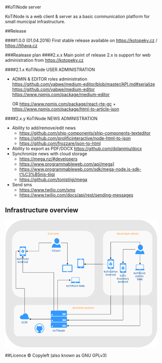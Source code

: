 #KoTiNode server

KoTiNode is a web client & server as a basic communication platform for small municipal infrastructure. 

##Release

####1.0.0 (01.04.2016)
First stable release available on https://kotopeky.cz / https://tihava.cz


###Realease plan
####2.x.x 
Main point of release 2.x is support for web administration from https://kotopeky.cz

####2.1.x KoTiNode USER ADMINISTRATION  
- ADMIN & EDITOR roles administration
    https://github.com/yabwe/medium-editor/blob/master/API.md#serialize
    https://github.com/yabwe/medium-editor
    https://www.npmjs.com/package/medium-editor
    
    OR
    https://www.npmjs.com/package/react-rte-gc
    +
    https://www.npmjs.com/package/html-to-article-json

####2.x.y KoTiNode NEWS ADMINISTRATION
- Ability to add/remove/edit news 
    - https://github.com/ship-components/ship-components-texteditor
    - https://github.com/prolificinteractive/node-html-to-json
    - https://github.com/frozzare/json-to-html
- Ability to export as PDF/DOCX https://github.com/dolanmiu/docx
- Synchronize news with cloud storage 
    - https://mega.nz/#developers
    - https://www.programmableweb.com/api/mega]
    - https://www.programmableweb.com/sdk/mega-node.js-sdk-t%C3%B5nis-tiigi
    - https://github.com/tonistiigi/mega  
- Send sms
    - https://www.twilio.com/sms
    - https://www.twilio.com/docs/api/rest/sending-messages







## Infrastructure overview

<a href="http://kotopeky.cz/project">
<img border="0" alt="project" src="./public/images/KoTiDiagram.png">
</a>

##Licence
 © Copyleft (also known as GNU GPLv3)
